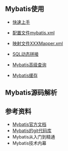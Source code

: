 ## Mybatis使用
- [快速上手](https://github.com/ChenLiang-Vic/Personal-notes/blob/master/Mybatis/doc/%E5%BF%AB%E9%80%9F%E4%B8%8A%E6%89%8B.md)
- [配置文件mybatis.xml](https://github.com/ChenLiang-Vic/Personal-notes/blob/master/Mybatis/doc/%E9%85%8D%E7%BD%AE%E6%96%87%E4%BB%B6Mybatis.xml.md)
- [映射文件XXXMapper.xml](https://github.com/ChenLiang-Vic/Personal-notes/blob/master/Mybatis/doc/%E6%98%A0%E5%B0%84%E6%96%87%E4%BB%B6XXXMapper.xml.md)
- [SQL动态拼接](https://github.com/ChenLiang-Vic/Personal-notes/blob/master/Mybatis/doc/%E5%8A%A8%E6%80%81%E6%8B%BC%E6%8E%A5.md)
- [Mybatis高级查询](https://github.com/ChenLiang-Vic/Personal-notes/blob/master/Mybatis/doc/%E9%AB%98%E7%BA%A7%E6%9F%A5%E8%AF%A2.md)

- [Mybatis缓存](https://github.com/ChenLiang-Vic/Personal-notes/blob/master/Mybatis/doc/%E7%BC%93%E5%AD%98.md)

## Mybatis源码解析


## 参考资料
- [Mybatis官方文档](http://www.mybatis.org/mybatis-3/zh/getting-started.html)  
- [Mybatis的git代码库](https://github.com/mybatis/mybatis-3)
- Mybatis从入门到精通
- Mybatis技术内幕